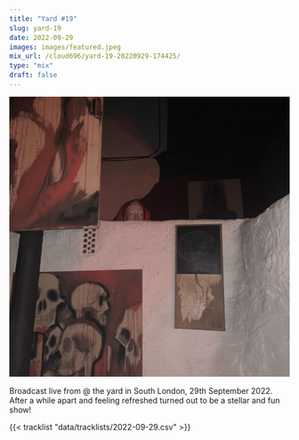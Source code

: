 ```yaml
---
title: "Yard #19"
slug: yard-19
date: 2022-09-29
images: images/featured.jpeg
mix_url: /cloud696/yard-19-20220929-174425/
type: "mix"
draft: false
---
```


![artwork](images/featured.jpg)

Broadcast live from @ the yard in South London, 29th September 2022. After a while apart and feeling refreshed turned out to be a stellar and fun show!

{{< tracklist "data/tracklists/2022-09-29.csv" >}}

